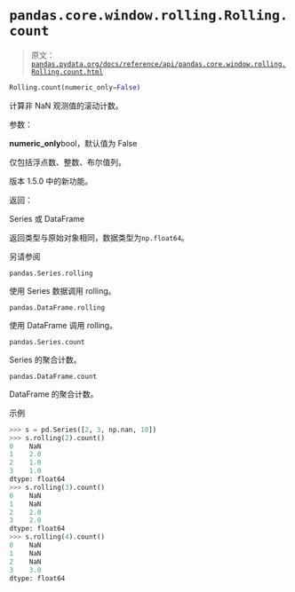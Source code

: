 # `pandas.core.window.rolling.Rolling.count`

> 原文：[`pandas.pydata.org/docs/reference/api/pandas.core.window.rolling.Rolling.count.html`](https://pandas.pydata.org/docs/reference/api/pandas.core.window.rolling.Rolling.count.html)

```py
Rolling.count(numeric_only=False)
```

计算非 NaN 观测值的滚动计数。

参数：

**numeric_only**bool，默认值为 False

仅包括浮点数、整数、布尔值列。

版本 1.5.0 中的新功能。

返回：

Series 或 DataFrame

返回类型与原始对象相同，数据类型为`np.float64`。

另请参阅

`pandas.Series.rolling`

使用 Series 数据调用 rolling。

`pandas.DataFrame.rolling`

使用 DataFrame 调用 rolling。

`pandas.Series.count`

Series 的聚合计数。

`pandas.DataFrame.count`

DataFrame 的聚合计数。

示例

```py
>>> s = pd.Series([2, 3, np.nan, 10])
>>> s.rolling(2).count()
0    NaN
1    2.0
2    1.0
3    1.0
dtype: float64
>>> s.rolling(3).count()
0    NaN
1    NaN
2    2.0
3    2.0
dtype: float64
>>> s.rolling(4).count()
0    NaN
1    NaN
2    NaN
3    3.0
dtype: float64 
```
